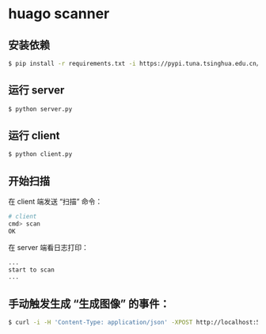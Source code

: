 # huago scanner

## 安装依赖

```bash
$ pip install -r requirements.txt -i https://pypi.tuna.tsinghua.edu.cn/simple
```

## 运行 server

```bash
$ python server.py
```

## 运行 client

```bash
$ python client.py
```

## 开始扫描

在 client 端发送 “扫描” 命令：

```bash
# client
cmd> scan
OK
```

在 server 端看日志打印：

```bash
...
start to scan
...
```

## 手动触发生成 “生成图像” 的事件：

```bash
$ curl -i -H 'Content-Type: application/json' -XPOST http://localhost:5000/events -d '{"event": "gen_image"}'
```
